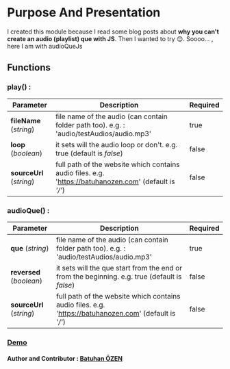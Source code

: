 # Purpose And Presentation
I created this module because I read some blog posts about **why you can't create an audio (playlist) que with JS**. Then I wanted to try 😊.
Soooo... , here I am with audioQueJs
## Functions
### play() :
| Parameter   | Description | Required    |
| ----------- | ----------- | ----------- |
|**fileName** (*string*)| file name of the audio (can contain folder path too). e.g. : 'audio/testAudios/audio.mp3'|true|
|**loop** (*boolean*)| it sets will the audio loop or don't. e.g. true (default is *false*)|false|
|**sourceUrl** (*string*)| full path of the website which contains audio files. e.g. 'https://batuhanozen.com' (default is *'/'*)|false|
### audioQue() :
| Parameter   | Description | Required    |
| ----------- | ----------- | ----------- |
|**que** (*string*)| file name of the audio (can contain folder path too). e.g. : 'audio/testAudios/audio.mp3'|true|
|**reversed** (*boolean*)| it sets will the que start from the end or from the beginning. e.g. true (default is *false*)|false|
|**sourceUrl** (*string*)| full path of the website which contains audio files. e.g. 'https://batuhanozen.com' (default is *'/'*)|false|
### [Demo](https://bb7hn.github.io/audioQueJS/)
#### Author and Contributor : [Batuhan ÖZEN](https://batuhanozen.com)